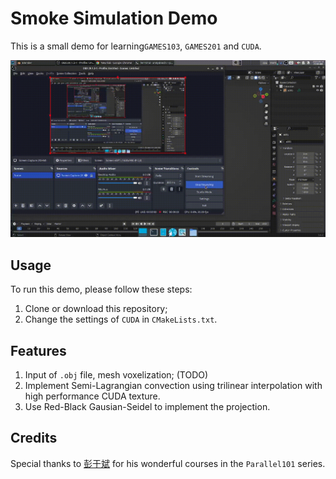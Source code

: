 # Smoke Simulation Demo

This is a small demo for learning`GAMES103`, `GAMES201` and `CUDA`.

![Demo](./Demo.gif)

## Usage

To run this demo, please follow these steps:

1. Clone or download this repository;
2. Change the settings of `CUDA` in `CMakeLists.txt`.

## Features

1. Input of `.obj` file, mesh voxelization; (TODO)
2. Implement Semi-Lagrangian convection using trilinear interpolation with high performance CUDA texture.
3. Use Red-Black Gausian-Seidel to implement the projection.

## Credits

Special thanks to [彭于斌](https://github.com/archibate) for his wonderful courses in the `Parallel101` series.
